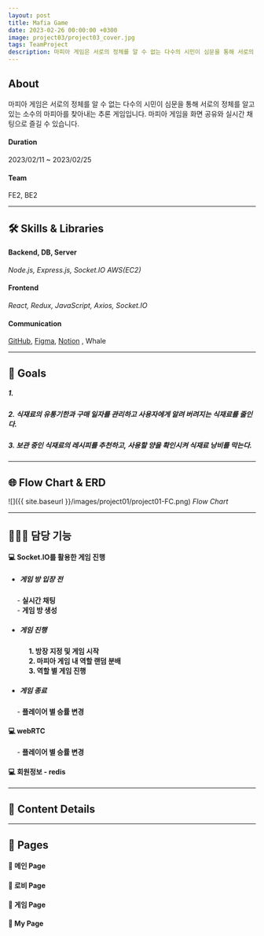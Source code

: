 ```yaml
---
layout: post
title: Mafia Game
date: 2023-02-26 00:00:00 +0300
image: project03/project03_cover.jpg
tags: TeamProject
description: 마피아 게임은 서로의 정체를 알 수 없는 다수의 시민이 심문을 통해 서로의 정체를 알고 있는 소수의 마피아를 찾아내는 추론 게임입니다. 마피아 게임을 화면 공유와 실시간 채팅으로 즐길 수 있습니다.
---
```


## About

마피아 게임은 서로의 정체를 알 수 없는 다수의 시민이 심문을 통해 서로의 정체를 알고 있는 소수의 마피아를 찾아내는 추론 게임입니다. 마피아 게임을 화면 공유와 실시간 채팅으로 즐길 수 있습니다.

#### Duration

2023/02/11 ~ 2023/02/25

#### Team

FE2, BE2

---

## 🛠️ Skills & Libraries

#### Backend, DB, Server

_Node.js, Express.js, Socket.IO AWS(EC2)_

#### Frontend

_React, Redux, JavaScript, Axios, Socket.IO_

#### Communication

<a href="https://github.com/nietzche15/SeSAC_Fridge/tree/develop" target="_blank">GitHub</a>,
<a href="https://www.figma.com/file/XBcCD1jbtGqqt3vfmdogs5/SeSAC-Fridge?node-id=0-1&t=C85sLpErOtQ0FoOV-0" target="_blank">Figma</a>,
<a href="https://www.notion.so/38dd33a0a22d4e78a52f2f2fe8a0a79c" target="_blank">Notion</a>
, Whale

---

## 📌 Goals

##### 1.

##### 2. 식재료의 유통기한과 구매 일자를 관리하고 사용자에게 알려 버려지는 식재료를 줄인다.

##### 3. 보관 중인 식재료의 레시피를 추천하고, 사용할 양을 확인시켜 식재료 낭비를 막는다.

---

## 🌐 Flow Chart & ERD

![]({{ site.baseurl }}/images/project01/project01-FC.png)
_Flow Chart_

---

## 🙋🏻‍♀️ 담당 기능

#### 💻 Socket.IO를 활용한 게임 진행

- ##### 게임 방 입장 전

&emsp; - **실시간 채팅**  
&emsp; - **게임 방 생성**

- ##### 게임 진행

  &emsp; **1. 방장 지정 및 게임 시작**  
  &emsp; **2. 마피아 게임 내 역할 랜덤 분배**  
  &emsp; **3. 역할 별 게임 진행**

- ##### 게임 종료

&emsp; - **플레이어 별 승률 변경**

#### 💻 webRTC

&emsp; - **플레이어 별 승률 변경**

#### 💻 회원정보 - redis

---

## 📖 Content Details

---

## 📙 Pages

#### 🔎 메인 Page

#### 🔎 로비 Page

#### 🔎 게임 Page

#### 🔎 My Page
